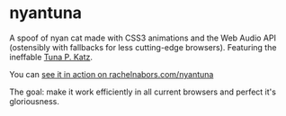 nyantuna
========

A spoof of nyan cat made with CSS3 animations and the Web Audio API (ostensibly with fallbacks for less cutting-edge browsers). Featuring the ineffable [Tuna P. Katz](http://www.rachelthegreat.com/comics/the-naming-of-tuna-page-1/ "A brief comic history of Tuna.!").

You can [see it in action on rachelnabors.com/nyantuna](http://www.rachelnabors.com/nyantuna "Nyan Tuna in action! Nyan Nyan Nyan!")

The goal: make it work efficiently in all current browsers and perfect it's gloriousness.